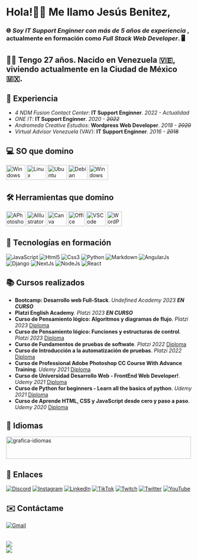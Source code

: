 <body>
  <h1>Hola!👋🏼 Me llamo <strong>Jesús Benitez</strong>,</h1>
  <h3>🌐 <em>Soy <strong>IT Support Enginner</strong> con más de <strong>5 años de experiencia</strong></em> , actualmente en formación como <em><strong>Full Stack Web Developer</strong></em>. 🖥</h3>
  <h2>🧔🏻 Tengo <strong>27 años</strong>. Nacido en <strong>Venezuela</strong> 🇻🇪, viviendo actualmente en la <strong>Ciudad de México</strong> 🇲🇽.</h2>
  <h2>💼 Experiencia</h2>
    <ul>
      <li><em>4 NDM Fusion Contact Center</em>: <strong>IT Support Enginner</strong>. <em>2022 - Actualidad</em></li>
      <li><em>ONE IT</em>: <strong>IT Support Enginner</strong>. <em>2020 - <strike>2022</strike></em></li>
      <li><em>Andromeda Creative Estudios</em>: <strong>Wordpress Web Developer</strong>. <em>2018 - <strike>2020</strike></em></li>
      <li><em>Virtual Advisor Venezuela</em> (VAV): <strong>IT Support Enginner</strong>. <em>2016 - <strike>2018</strike></em></li>
    </ul>  
  <h2>💻 SO que domino</h2>
    <div>
      <img src="https://cdn.jsdelivr.net/gh/devicons/devicon/icons/windows8/windows8-original.svg" height="40" width="52" alt="Windows"/>
      <img src="https://cdn.jsdelivr.net/gh/devicons/devicon/icons/linux/linux-original.svg" height="40" width="52" alt="Linux"/>
      <img src="https://cdn.jsdelivr.net/gh/devicons/devicon/icons/ubuntu/ubuntu-plain.svg" height="40" width="52" alt="Ubuntu"/>
      <img src="https://cdn.jsdelivr.net/gh/devicons/devicon/icons/debian/debian-original.svg" height="40" width="52" alt="Debian"/>
      <img src="https://documents.zhaokaifeng.com/uploads/2021/10/12/708c4e2d8ca1d82beadc2bd4d1d89033c93824bbc82d15cad7c1df09011ffaa5.svg" height="40" width="52" alt="Windows"/>
    </div>
  <h2>🛠️ Herramientas que domino</h2>
    <div>
      <img src="https://cdn.jsdelivr.net/gh/devicons/devicon/icons/photoshop/photoshop-plain.svg" height="40" width="52" alt="APhotoshop"/>
      <img src="https://cdn.jsdelivr.net/gh/devicons/devicon/icons/illustrator/illustrator-plain.svg" height="40" width="52" alt="AIllustrator"/>
      <img src="https://cdn.jsdelivr.net/gh/devicons/devicon/icons/canva/canva-original.svg" height="40" width="52" alt="Canva"/>
      <img src="https://cdn-icons-png.flaticon.com/512/732/732222.png" height="40" width="45" alt="Office"/>
      <img src="https://cdn.jsdelivr.net/gh/devicons/devicon/icons/vscode/vscode-original.svg" height="40" width="52" alt="VSCode"/>
      <img src="https://cdn-icons-png.flaticon.com/512/174/174881.png" height="40" width="40" alt="WordPress"/>
    </div>
  <h2>🚀 Tecnologías en formación</h2>
    <div>
      <img src="https://img.shields.io/badge/javascript-%23323330.svg?style=for-the-badge&logo=javascript&logoColor=%23F7DF1E" alt="JavaScript"/>
      <img src="https://img.shields.io/badge/html5-%23E34F26.svg?style=for-the-badge&logo=html5&logoColor=white" alt="Html5"/>
      <img src="https://img.shields.io/badge/css3-%231572B6.svg?style=for-the-badge&logo=css3&logoColor=white" alt="Css3"/>
      <img src="https://img.shields.io/badge/python-3670A0?style=for-the-badge&logo=python&logoColor=ffdd54" alt="Python"/>
      <img src="https://img.shields.io/badge/markdown-%23000000.svg?style=for-the-badge&logo=markdown&logoColor=white" alt="Markdown"/>
      <img src="https://img.shields.io/badge/angular.js-%23E23237.svg?style=for-the-badge&logo=angularjs&logoColor=white" alt="AngularJs"/>
      <img src="https://img.shields.io/badge/django-%23092E20.svg?style=for-the-badge&logo=django&logoColor=white" alt="Django"/>
      <img src="https://img.shields.io/badge/Next-black?style=for-the-badge&logo=next.js&logoColor=white" alt="NextJs"/>
      <img src="https://img.shields.io/badge/node.js-6DA55F?style=for-the-badge&logo=node.js&logoColor=white" alt="NodeJs"/>
      <img src="https://img.shields.io/badge/react-%2320232a.svg?style=for-the-badge&logo=react&logoColor=%2361DAFB" alt="React"/>
    </div>
  <h2>📚 Cursos realizados</h2>
    <ul>
      <li><strong>Bootcamp: Desarrollo web Full-Stack</strong>. <em>Undefined Academy 2023   </em><em><strong>EN CURSO</strong></em></li>
      <li><strong>Platzi English Academy</strong>. <em>Platzi 2023   </em><em><strong>EN CURSO</strong></em></li>
      <li><strong>Curso de Pensamiento lógico: Algoritmos y diagramas de flujo</strong>. <em>Platzi 2023   </em><a href="https://drive.google.com/file/d/1dDPldDaZwrLrmV6tFhYS-YX-p47pCwQa/view?usp=sharing" title="Diploma">Diploma</a></li>
      <li><strong>Curso de Pensamiento lógico: Funciones y estructuras de control</strong>. <em>Platzi 2023   </em><a href="https://drive.google.com/file/d/12FXnSw2xmaQZXGVPFOpCep3xlWceJijK/view?usp=sharing" title="Diploma">Diploma</a></li>
      <li><strong>Curso de Fundamentos de pruebas de softwate</strong>. <em>Platzi 2022   </em><a href="https://drive.google.com/file/d/1CVYKFFv9azeMLRl3iBf_ec8wL5azLYhw/view?usp=share_link" title="Diploma">Diploma</a></li>
      <li><strong>Curso de Introducción a la automatización de pruebas</strong>. <em>Platzi 2022   </em><a href="https://drive.google.com/file/d/1JJzJc2ISLaExQf-XONF2JtmwJ09ztdlC/view?usp=sharing" title="Diploma">Diploma</a></li>
      <li><strong>Curso de Professional Adobe Photoshop CC Course With Advance Training</strong>. <em>Udemy 2021   </em><a href="https://udemy-certificate.s3.amazonaws.com/image/UC-a09002c2-1ab8-4f94-83a1-ddb27b93351d.jpg?v=1623886478000" title="Diploma">Diploma</a></li>
      <li><strong>Curso de Universidad Desarrollo Web - FrontEnd Web Developer!</strong>. <em>Udemy 2021   </em><a href="https://udemy-certificate.s3.amazonaws.com/image/UC-624a393d-97f3-4689-aff3-5cc3a47f1cb5.jpg?v=1624294972000" title="Diploma">Diploma</a></li>
      <li><strong>Curso de Python for beginners - Learn all the basics of python</strong>. <em>Udemy 2021   </em><a href="https://udemy-certificate.s3.amazonaws.com/image/UC-eb4c839f-00b8-48f4-ac85-e09d7f86c1a1.jpg?v=1622734246000" title="Diploma">Diploma</a></li>
      <li><strong>Curso de Aprende HTML, CSS y JavaScript desde cero y paso a paso</strong>. <em>Udemy 2020   </em><a href="https://udemy-certificate.s3.amazonaws.com/image/UC-e05766f6-a80f-41c7-af80-0f740c15891d.jpg?v=1599865928000" title="Diploma">Diploma</a></li>
    </ul>
  <h2>💬 Idiomas</h2>
    <div>
      <img src="https://lh3.googleusercontent.com/IUHtuEgwFC4wmnCdr1wPCeNNZFe-_i0dz9FpnDaV-oAE9-wRGP2TdEYHcLSfG8_coNPSTJL6pYeD_6y-8knWZNCIXCrm-53Y_4aaz1xX" height="60" width="500" alt="grafica-idiomas">
    </div>
  <h2>🔗 Enlaces</h2>
    <div>
      <a href="https://discord.gg/IDKJesBen#9115"><img src="https://img.shields.io/badge/Discord-%237289DA.svg?logo=discord&logoColor=white" alt="Discord"/></a>
      <a href="https://instagram.com/idkjesben"><img src="https://img.shields.io/badge/Instagram-%23E4405F.svg?logo=Instagram&logoColor=white" alt="Instagram"/></a>
      <a href="https://linkedin.com/in/jesus-benite-z"><img src="https://img.shields.io/badge/LinkedIn-%230077B5.svg?logo=linkedin&logoColor=white" alt="LinkedIn"/></a>
      <a href="https://tiktok.com/@idkjesben"><img src="https://img.shields.io/badge/TikTok-%23000000.svg?logo=TikTok&logoColor=white" alt="TikTok"/></a>
      <a href="https://twitch.tv/idkjesben1"><img src="https://img.shields.io/badge/Twitch-%239146FF.svg?logo=Twitch&logoColor=white" alt="Twitch"/></a>
      <a href="https://twitter.com/idkjesben"><img src="https://img.shields.io/badge/Twitter-%231DA1F2.svg?logo=Twitter&logoColor=white" alt="Twitter"/></a>
      <a href="https://youtube.com/@idkjesben"><img src="https://img.shields.io/badge/YouTube-%23FF0000.svg?logo=YouTube&logoColor=white" alt="YouTube"/></a>
    </div>
  <h2>✉️ Contáctame</h2>
    <div>
      <a href="mailto:jesusalbertobr95@gmail.com"><img src="https://raw.githubusercontent.com/maurodesouza/profile-readme-generator/master/src/assets/icons/social/gmail/default.svg" alt="Gmail"></a>
    </div><br/><br/>
  <section>
    <img src="https://quotes-github-readme.vercel.app/api?type=horizontal&theme=radical"><br/>
    <img src="https://visitcount.itsvg.in/api?id=idkjesben&icon=0&color=0">
  </section>
</body>
</html>
